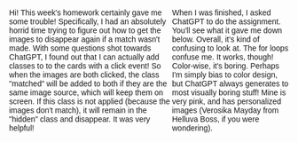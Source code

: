 Hi! This week's homework certainly gave me some trouble! Specifically, I had an absolutely horrid time trying to figure out how to get the images to disappear again if a match wasn't made. With some questions shot towards ChatGPT, I found out that I can actually add classes to to the cards with a click event! So when the images are both clicked, the class "matched" will be added to both if they are the same image source, which will keep them on screen. If this class is not applied (because the images don't match), it will remain in the "hidden" class and disappear. It was very helpful!

When I was finished, I asked ChatGPT to do the assignment. You'll see what it gave me down below. Overall, it's kind of confusing to look at. The for loops confuse me. It works, though! Color-wise, it's boring. Perhaps I'm simply bias to color design, but ChatGPT always generates to most visually boring stuff! Mine is very pink, and has personalized images (Verosika Mayday from Helluva Boss, if you were wondering).

<!DOCTYPE html>
<html lang="en">
<head>
    <meta charset="UTF-8">
    <meta name="viewport" content="width=device-width, initial-scale=1.0">
    <title>Memory Matching Game</title>
    <style>
body {
    font-family: Arial, sans-serif;
    display: flex;
    justify-content: center;
    align-items: center;
    height: 100vh;
    margin: 0;
}

.game-board {
    display: grid;
    grid-template-columns: repeat(4, 100px);
    grid-gap: 10px;
    justify-content: center;
}

.card {
    width: 100px;
    height: 100px;
    background-color: #ddd;
    display: flex;
    align-items: center;
    justify-content: center;
    cursor: pointer;
}

.card img {
    width: 80%;
    display: none;
}
    </style>
</head>
<body>
    <div class="game-board" id="gameBoard"></div>
    <script
    const images = [
    'image1.jpg', 'image2.jpg', 'image3.jpg', 'image4.jpg', 
    'image5.jpg', 'image6.jpg', 'image1.jpg', 'image2.jpg',
    'image3.jpg', 'image4.jpg', 'image5.jpg', 'image6.jpg'
];

const gameBoard = document.getElementById('gameBoard');

// Shuffle function to randomize image placement
function shuffleArray(array) {
    for (let i = array.length - 1; i > 0; i--) {
        const j = Math.floor(Math.random() * (i + 1));
        [array[i], array[j]] = [array[j], array[i]];
    }
}

// Create cards and display them on the board
function createGameBoard() {
    shuffleArray(images);
    for (let i = 0; i < images.length; i++) {
        const card = document.createElement('div');
        card.classList.add('card');
        const img = document.createElement('img');
        img.src = images[i];
        card.appendChild(img);
        card.addEventListener('click', () => revealImage(card, img));
        gameBoard.appendChild(card);
    }
}

// Reveal image when the card is clicked
function revealImage(card, img) {
    if (!card.classList.contains('flipped')) {
        img.style.display = 'block';
        card.classList.add('flipped');
    }
}

createGameBoard();
    </script>
</body>
</html>